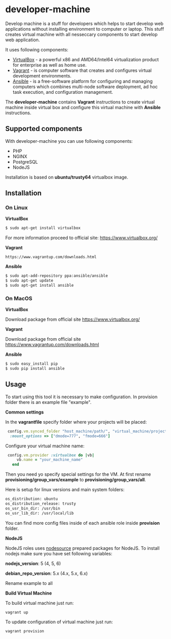 # developer-machine

Develop machine is a stuff for developers which helps to start develop web applications without installing 
environment to computer or laptop. 
This stuff creates virtual machine with all nesseccary components to start develop web application. 

It uses following components:
* [VirtualBox](https://www.virtualbox.org/) - a powerful x86 and AMD64/Intel64 virtualization product for enterprise as well as home use.
* [Vagrant](https://www.vagrantup.com/) - is computer software that creates and configures virtual development environments.
* [Ansible](https://www.ansible.com/) - is a free-software platform for configuring and managing computers which combines multi-node software deployment, ad hoc task execution, and configuration management.

The **developer-machine** contains **Vagrant** instructions to create virtual machine inside virtual box and configure this
virtual machine with **Ansible** instructions.

## Supported components

With developer-machine you can use following components:

* PHP
* NGINX
* PostgreSQL
* NodeJS

Installation is based on **ubuntu/trusty64** virtualbox image.

## Installation

### On Linux

**VirtualBox**

```sh
$ sudo apt-get install virtualbox
```

For more information proceed to official site: https://www.virtualbox.org/

**Vagrant**


```
https://www.vagrantup.com/downloads.html
```


**Ansible**

```sh
$ sudo apt-add-repository ppa:ansible/ansible
$ sudo apt-get update
$ sudo apt-get install ansible
```

### On MacOS

**VirtualBox**

Download package from official site https://www.virtualbox.org/



**Vagrant**

Download package from official site https://www.vagrantup.com/downloads.html


**Ansible**

```sh
$ sudo easy_install pip
$ sudo pip install ansible
```

## Usage

To start using this tool it is necessary to make configuration. In provision folder there is an example file "example".

**Common settings**

In the **vagrantfile** specify folder where your projects will be placed:

```ruby
 config.vm.synced_folder "host_machine/path/", "virtual_machine/project", 
  :mount_options => ["dmode=777", "fmode=666"]
```

Configure your virtual machine name:

```ruby
 config.vm.provider :virtualbox do |vb|
     vb.name = "your_machine_name"
   end

```

Then you need yo specify special settings for the VM. At first rename 
**provisioning/group_vars/example** to **provisioning/group_vars/all**. 

Here is setup for linux versions and main system folders:

```sh
os_distribution: ubuntu
os_distribution_release: trusty
os_usr_bin_dir: /usr/bin
os_usr_lib_dir: /usr/local/lib
```

You can find more config files inside of each ansible role inside **provision** folder.
 
**NodeJS**

NodeJS roles uses [nodesource](https://github.com/nodesource) prepared packages for NodeJS.
To install nodejs make sure you have set following variables:

**nodejs_version**: 5 (4, 5, 6)

**debian_repo_version**: 5.x (4.x, 5.x, 6.x)

Rename example to all
 
**Build Virtual Machine**

To build virtual machine just run:

```
vagrant up
```

To update configuration of virtual machine just run:

```
vagrant provision
```
